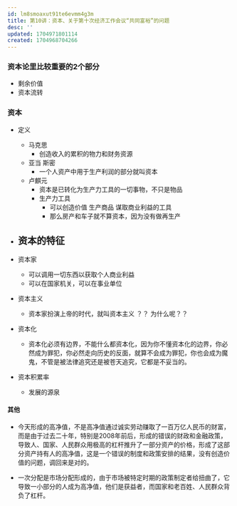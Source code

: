 ```yaml
---
id: lm8smoaxut91te6evmm4g3m
title: 第10讲：资本、关于第十次经济工作会议“共同富裕”的问题
desc: ''
updated: 1704971801114
created: 1704968704266
---
```



### 资本论里比较重要的2个部分

- 剩余价值
- 资本流转

### 资本

- 定义
    - 马克思
        - 创造收入的累积的物力和财务资源
    - 亚当 斯密
        - 一个人资产中用于生产利润的部分就叫资本
    - 卢麒元
        - 资本是已转化为生产力工具的一切事物，不只是物品
        - 生产力工具
            - 可以创造价值 生产商品 谋取商业利益的工具
            - 那么房产和车子就不算资本，因为没有做再生产

- 资本的特征
    - 

- 资本家
    - 可以调用一切东西以获取个人商业利益
    - 可以在国家机关，可以在事业单位

- 资本主义
    - 资本家扮演上帝的时代，就叫资本主义 ？？ 为什么呢？？


- 资本化
    - 资本化必须有边界，不能什么都资本化，因为你不懂资本化的边界，你必然成为罪犯，你必然走向历史的反面，就算不会成为罪犯，你也会成为魔鬼，不管是被法律追究还是被苍天追究，它都是不妥当的。

- 资本积累率
    - 发展的源泉

#### 其他

- 今天形成的高净值，不是高净值通过诚实劳动赚取了一百万亿人民币的财富，而是由于过去二十年，特别是2008年前后，形成的错误的财政和金融政策，导致人、国家、人民群众用极高的杠杆推升了一部分资产的价格，形成了这部分资产持有人的高净值，这是一个错误的制度和政策安排的结果，没有创造价值的问题，调回来是对的。

- 一次分配是市场分配形成的，由于市场被特定时期的政策制定者给扭曲了，它导致一小部分的人成为高净值，他们是获益者，而国家和老百姓、人民群众背负了杠杆。